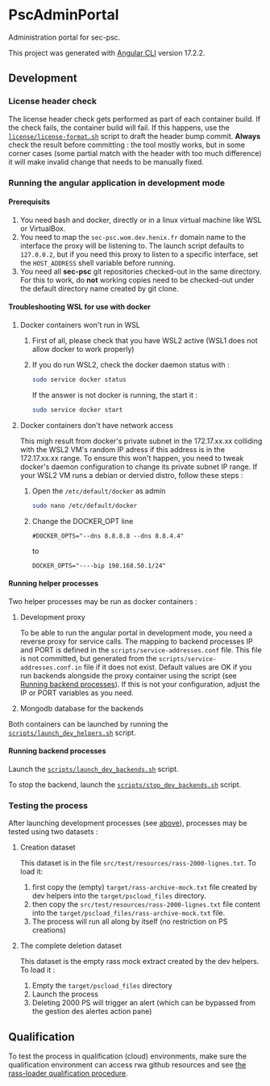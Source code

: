 <!--

    Copyright © 2022-2024 Agence du Numérique en Santé (ANS) (https://esante.gouv.fr)

    Licensed under the Apache License, Version 2.0 (the "License");
    you may not use this file except in compliance with the License.
    You may obtain a copy of the License at

        http://www.apache.org/licenses/LICENSE-2.0

    Unless required by applicable law or agreed to in writing, software
    distributed under the License is distributed on an "AS IS" BASIS,
    WITHOUT WARRANTIES OR CONDITIONS OF ANY KIND, either express or implied.
    See the License for the specific language governing permissions and
    limitations under the License.

-->
# PscAdminPortal

Administration portal for sec-psc.

This project was generated with [Angular CLI](https://github.com/angular/angular-cli) version 17.2.2.

## Development

### License header check

The license header check gets performed as part of each container build. If the check fails,
the container build will fail. If this happens, use the [`license/license-format.sh`](license/license-format.sh)
script to draft the header bump commit. **Always** check the result before committing : the tool mostly works,
but in some corner cases (some partial match with the header with too much difference) it will make invalid change
that needs to be manually fixed.


<a name="runInDev"></a>

### Running the angular application in development mode

#### Prerequisits

1. You need bash and docker, directly or in a linux virtual machine like WSL or VirtualBox.
1. You need to map the `sec-psc.wom.dev.henix.fr` domain name to the interface the proxy will be listening to. The launch script defaults to `127.0.0.2`, but if you need this proxy to listen to a specific interface, set the `HOST_ADDRESS` shell variable before running.
1. You need all **sec-psc** git repositories checked-out in the same directory. For this to work, do **not** working copies need to be checked-out under the default directory name created by git clone.

#### Troubleshooting WSL for use with docker

1. Docker containers won't run in WSL

   1.  First of all, please check that you have WSL2 active (WSL1 does not allow docker to work properly)
   2.  If you do run WSL2, check the docker daemon status with :

       ```bash
       sudo service docker status
       ```

       If the answer is not docker is running, the start it :

       ```bash
       sudo service docker start
       ```

1. Docker containers don't have network access

   This migh result from docker's private subnet in the 172.17.xx.xx colliding with the WSL2 VM's random IP adress if this address is in the 172.17.xx.xx range. To ensure this won't happen, you need to tweak docker's daemon configuration to change its private subnet IP range. If your WSL2 VM runs a debian or dervied distro, follow these steps :

   1. Open the `/etc/default/docker` as admin

      ```bash
      sudo nano /etc/default/docker
      ```

   2. Change the DOCKER_OPT line 

      ```
      #DOCKER_OPTS="--dns 8.8.8.8 --dns 8.8.4.4"
      ```

      to

      ```
      DOCKER_OPTS="----bip 198.168.50.1/24"
      ```

#### Running helper processes

Two helper processes may be run as docker containers :

1. Development proxy

   To be able to run the angular portal in development mode, you need a reverse proxy for service calls.
The mapping to backend processes IP and PORT is defined in the `scripts/service-addresses.conf` file. This file is not committed, but generated from the `scripts/service-addresses.conf.in` file if it does not exist.
Default values are OK if you run backends alongside the proxy container using the script (see [Running backend processes](#runningBackendProcesses)). If this is not your configuration, adjust the IP or PORT variables as you need.

1. Mongodb database for the backends

Both containers can be launched by running the [`scripts/launch_dev_helpers.sh`](scripts/launch_dev_helpers.sh) script.

<a name="runningBackendProcesses"></a>

#### Running backend processes

Launch the [`scripts/launch_dev_backends.sh`](scripts/launch_dev_backends.sh) script.

To stop the backend, launch the [`scripts/stop_dev_backends.sh`](scripts/stop_dev_backends.sh) script.

### Testing the process

After launching development processes (see [above](#runInDev)), processes may be tested using two datasets :

1.  Creation dataset

    This dataset is in the file `src/test/resources/rass-2000-lignes.txt`. To load it:

    1.  first copy the (empty) `target/rass-archive-mock.txt` file created by dev helpers into the `target/pscload_files` directory.
    1.  then copy the `src/test/resources/rass-2000-lignes.txt` file content into the `target/pscload_files/rass-archive-mock.txt` file.
    1.  The process will run all along by itself (no restriction on PS creations)

1.  The complete deletion dataset

    This dataset is the empty rass mock extract created by the dev helpers. To load it :

    1.  Empty the `target/pscload_files` directory
    1.  Launch the process
    1.  Deleting 2000 PS will trigger an alert (which can be bypassed from the gestion des alertes action pane)

## Qualification

To test the process in qualification (cloud) environments, 
make sure the qualification environment can access rwa github resources and see [the rass-loader qualification procedure](https://github.com/ansforge/psc-rass-loader?tab=readme-ov-file#qualification).